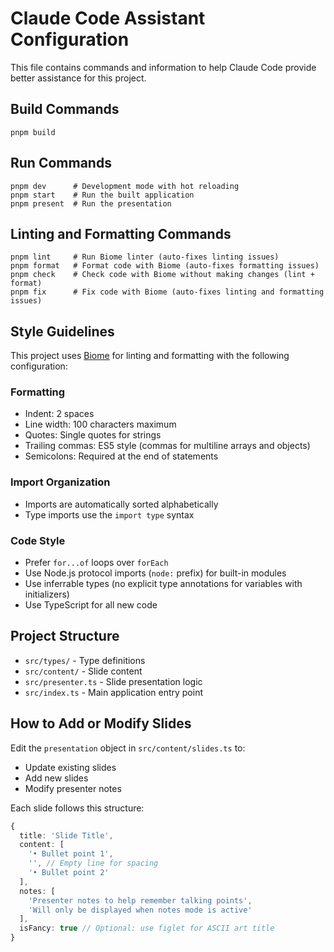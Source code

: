# Claude Code Assistant Configuration

This file contains commands and information to help Claude Code provide better assistance for this project.

## Build Commands

```
pnpm build
```

## Run Commands

```
pnpm dev      # Development mode with hot reloading
pnpm start    # Run the built application
pnpm present  # Run the presentation
```

## Linting and Formatting Commands

```
pnpm lint     # Run Biome linter (auto-fixes linting issues)
pnpm format   # Format code with Biome (auto-fixes formatting issues)
pnpm check    # Check code with Biome without making changes (lint + format)
pnpm fix      # Fix code with Biome (auto-fixes linting and formatting issues)
```

## Style Guidelines

This project uses [Biome](https://biomejs.dev/) for linting and formatting with the following configuration:

### Formatting
- Indent: 2 spaces
- Line width: 100 characters maximum
- Quotes: Single quotes for strings
- Trailing commas: ES5 style (commas for multiline arrays and objects)
- Semicolons: Required at the end of statements

### Import Organization
- Imports are automatically sorted alphabetically
- Type imports use the `import type` syntax

### Code Style
- Prefer `for...of` loops over `forEach`
- Use Node.js protocol imports (`node:` prefix) for built-in modules
- Use inferrable types (no explicit type annotations for variables with initializers)
- Use TypeScript for all new code

## Project Structure

- `src/types/` - Type definitions
- `src/content/` - Slide content
- `src/presenter.ts` - Slide presentation logic
- `src/index.ts` - Main application entry point

## How to Add or Modify Slides

Edit the `presentation` object in `src/content/slides.ts` to:
- Update existing slides
- Add new slides
- Modify presenter notes

Each slide follows this structure:
```typescript
{
  title: 'Slide Title',
  content: [
    '• Bullet point 1',
    '', // Empty line for spacing
    '• Bullet point 2'
  ],
  notes: [
    'Presenter notes to help remember talking points',
    'Will only be displayed when notes mode is active'
  ],
  isFancy: true // Optional: use figlet for ASCII art title
}
```